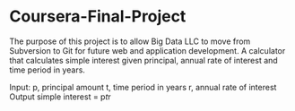 # Coursera-Final-Project
The purpose of this project is to allow Big Data LLC to move from Subversion to Git for future web and application development.
A calculator that calculates simple interest given principal, annual rate of interest and time period in years.

Input:
   p, principal amount
   t, time period in years
   r, annual rate of interest
Output
   simple interest = p*t*r
